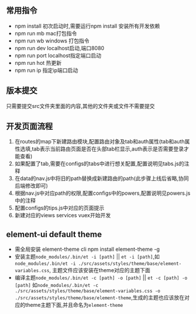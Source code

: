  ## 常用指令
 * npm install 初次启动时,需要运行npm install 安装所有开发依赖
 * npm run mb mac打包指令
 * npm run wb windows 打包指令
 * npm run dev localhost启动,端口8080
 * npm run port localhost指定端口启动
 * npm run hot 热更新
 * npm run ip 指定ip端口启动
 
 ## 版本提交
 只需要提交src文件夹里面的内容,其他的文件夹或文件不需要提交
 
 ## 开发页面流程
 1. 在routes的map下新建路由模块,配置路由对象及tab和auth属性(tab和auth属性选填,tab表示当前路由页面是否在头部tab栏显示,auth表示是否需要登录才能查看)
 2. 如果配置了tab,需要在configs的tabs中进行想关配置,配置说明见tabs.js的注释
 3. 在data的nav.js中将旧的path替换成新建路由的path(此步骤上线后省略,协同后端修改即可)
 4. 根据nav.js中对应path的权限,配置configs中的powers,配置说明见powers.js中的注释
 5. 配置configs的tips.js中对应的页面提示
 6. 新建对应的views services vuex开始开发
 
 ## element-ui default theme
 * 需全局安装 element-theme cli npm install element-theme -g
 * 安装主题`node_modules/.bin/et -i [path]` || `et -i [path]`,如`node_modules/.bin/et -i ./src/assets/styles/theme/base/element-variables.css`, 主题文件应该安装在theme对应的主题下面
 * 编译主题`node_modules/.bin/et -c [path] -o [path]` ||  `et -c [path] -o [path]` 如`node_modules/.bin/et -c ./src/assets/styles/theme/base/element-variables.css -o ./src/assets/styles/theme/base/element-theme`,生成的主题也应该放在对应的theme主题下面,并且命名为`element-theme`

